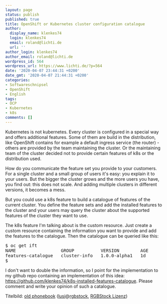 ```yaml
---
layout: page
status: publish
published: true
title: OpenShift or Kubernetes cluster configuration catalogue
author:
  display_name: klenkes74
  login: klenkes74
  email: roland@lichti.de
  url: ''
author_login: klenkes74
author_email: roland@lichti.de
wordpress_id: 564
wordpress_url: https://www.lichti.de/?p=564
date: '2020-04-07 23:44:31 +0200'
date_gmt: '2020-04-07 21:44:31 +0200'
categories:
- Softwareschnipsel
- OpenShift
- English
tags:
- OCP
- Kubernetes
- k8s
comments: []
---
```

<p><!-- wp:paragraph --></p>
<p>Kubernetes is not kubernetes. Every cluster is configured in a special way and offers additional features. Some of them are build in the distribution, like OpenShift contains for example a default ingress service (the router) - others are provided by the team maintaining the cluster. Or the maintaining team of the cluster decided not to provide certain features of k8s or the distribution used.</p>
<p><!-- /wp:paragraph --></p>
<p><!-- wp:paragraph --></p>
<p>How do you communicate the feature set you provide to your customers. For a single cluster and a small group of users it's easy: you explain it to your users. But the bigger the cluster grows and the more users you have, you find out: this does not scale. And adding multiple clusters in different versions, it becomes a mess.</p>
<p><!-- /wp:paragraph --></p>
<p><!-- wp:paragraph --></p>
<p>But you could use a k8s feature to build a catalogue of features of the current cluster. You define the feature sets and add the installed features to the cluster and your users may query the cluster about the supported features of the cluster they want to use.</p>
<p><!-- /wp:paragraph --></p>
<p><!-- wp:paragraph --></p>
<p>The k8s feature I'm talking about is the custom resource. Just create a custom resource containing the information you want to provide and add the features to the catalogue. Then the catalogue can be queried like this:</p>
<p><!-- /wp:paragraph --></p>
<p><!-- wp:preformatted --></p>
<pre class="wp-block-preformatted">$ oc get ift
NAME                 GROUP          VERSION        AGE       DOCUMENTATION
features-catalogue   cluster-info   1.0.0-alpha1   1d        https://github.com/klenkes74/k8s-installed-features-catalogue/
$</pre>
<p><!-- /wp:preformatted --></p>
<p><!-- wp:paragraph --></p>
<p>I don't want to double the information, so I point for the implementation to my github repo containing an implementation of this idea: <a href="https://github.com/klenkes74/k8s-installed-features-catalogue">https://github.com/klenkes74/k8s-installed-features-catalogue</a>. Please comment and write your opinion of such a catalogue.</p>
<p><!-- /wp:paragraph --></p>
<p><!-- wp:paragraph {"fontSize":"small"} --></p>
<p class="has-small-font-size">Titelbild: <a href="https://www.rgbstock.com/photo/mD1OYUK/old+phonebook">old phonebook</a> (<a href="https://www.rgbstock.com/user/lusi">lusi</a>@<a href="https://www.rgbstock.com">rgbstock</a>, <a href="https://www.rgbstock.com/license">RGBStock Lizenz</a>)</p>
<p><!-- /wp:paragraph --></p>
<p><!-- wp:paragraph --></p>
<p><!-- /wp:paragraph --></p>
